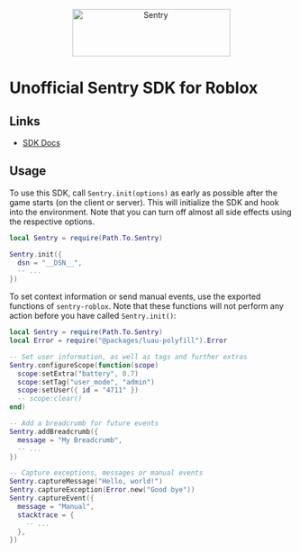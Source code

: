 <p align="center">
  <a href="https://sentry.io/?utm_source=github&utm_medium=logo" target="_blank">
    <img src="https://sentry-brand.storage.googleapis.com/sentry-wordmark-dark-280x84.png" alt="Sentry" width="280" height="84">
  </a>
</p>

# Unofficial Sentry SDK for Roblox

## Links

- [SDK Docs](https://Neura-Studios.github.io/sentry-lua)

## Usage

To use this SDK, call `Sentry.init(options)` as early as possible after the game starts (on the client or server).
This will initialize the SDK and hook into the environment. Note that you can turn off almost all side effects using the respective options.

```lua
local Sentry = require(Path.To.Sentry)

Sentry.init({
  dsn = "__DSN__",
  -- ...
})
```

To set context information or send manual events, use the exported functions of `sentry-roblox`. Note that these
functions will not perform any action before you have called `Sentry.init()`:

```lua
local Sentry = require(Path.To.Sentry)
local Error = require("@packages/luau-polyfill").Error

-- Set user information, as well as tags and further extras
Sentry.configureScope(function(scope)
  scope:setExtra("battery", 0.7)
  scope:setTag("user_mode", "admin")
  scope:setUser({ id = "4711" })
  -- scope:clear()
end)

-- Add a breadcrumb for future events
Sentry.addBreadcrumb({
  message = "My Breadcrumb",
  -- ...
})

-- Capture exceptions, messages or manual events
Sentry.captureMessage("Hello, world!")
Sentry.captureException(Error.new("Good bye"))
Sentry.captureEvent({
  message = "Manual",
  stacktrace = {
    -- ...
  },
})
```
